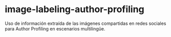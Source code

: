 # image-labeling-author-profiling
Uso de información extraída de las imágenes compartidas en redes sociales para Author Profiling en escenarios multilingüe.
